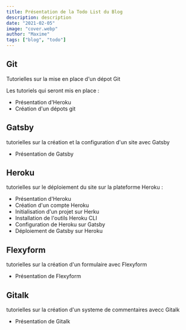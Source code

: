 ```yaml
---
title: Présentation de la Todo List du Blog
description: description
date: "2021-02-05"
image: "cover.webp"
author: "Maxime"
tags: ["blog", "todo"]
---
```


## Git

Tutorielles sur la mise en place d'un dépot Git

Les tutoriels qui seront mis en place :

- Présentation d'Heroku
- Création d'un dépots git

## Gatsby

tutorielles sur la création et la configuration d'un site avec Gatsby

- Présentation de Gatsby

## Heroku

tutorielles sur le déploiement du site sur la plateforme Heroku :

- Présentation d'Heroku
- Création d'un compte Heroku
- Initialisation d'un projet sur Herku
- Installation de l'outils Heroku CLI
- Configuration de Heroku sur Gatsby
- Déploiement de Gatsby sur Heroku

## Flexyform

tutorielles sur la création d'un formulaire avec Flexyform

- Présentation de Flexyform

## Gitalk

tutorielles sur la création d'un systeme de commentaires avecc Gitalk

- Présentation de Gitalk
